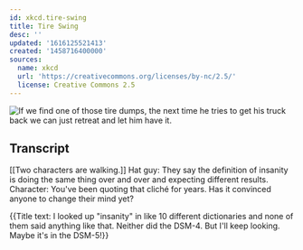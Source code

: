 ```yaml
---
id: xkcd.tire-swing
title: Tire Swing
desc: ''
updated: '1616125521413'
created: '1458716400000'
sources:
  name: xkcd
  url: 'https://creativecommons.org/licenses/by-nc/2.5/'
  license: Creative Commons 2.5
---
```

![If we find one of those tire dumps, the next time he tries to get his truck back we can just retreat and let him have it.](https://imgs.xkcd.com/comics/tire_swing.png)

## Transcript
[[Two characters are walking.]]
Hat guy: They say the definition of insanity is doing the same thing over and over and expecting different results. 
Character: You've been quoting that cliché for years. Has it convinced anyone to change their mind yet?

{{Title text: I looked up "insanity" in like 10 different dictionaries and none of them said anything like that. Neither did the DSM-4. But I'll keep looking. Maybe it's in the DSM-5!}}
